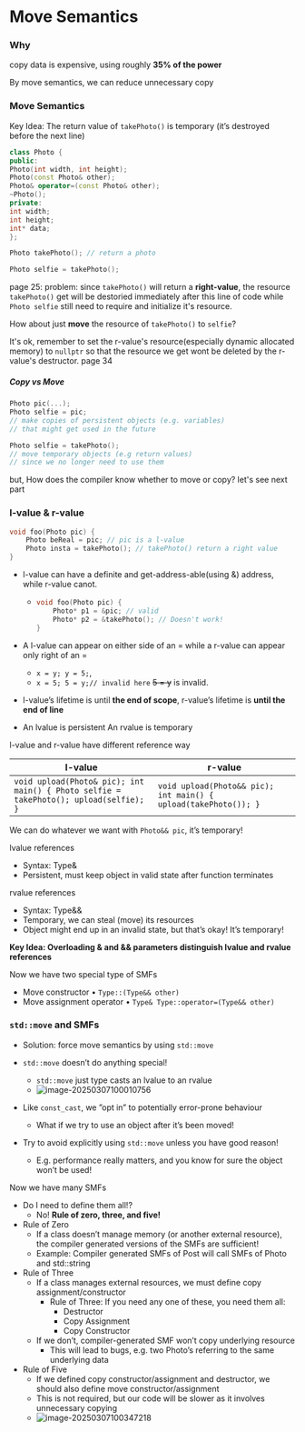 # Move Semantics

### Why

copy data is expensive, using roughly **35% of the power**

By move semantics, we can reduce unnecessary copy

### Move Semantics

Key Idea: The return value of `takePhoto()` is temporary (it’s destroyed before the next line)

```c++
class Photo {
public:
Photo(int width, int height);
Photo(const Photo& other);
Photo& operator=(const Photo& other);
~Photo();
private:
int width;
int height;
int* data;
};

Photo takePhoto(); // return a photo

Photo selfie = takePhoto();
```

page 25:
problem: since `takePhoto()` will return a **right-value**, the resource `takePhoto()` get will be destoried immediately after this line of code  while `Photo selfie` still need to require and initialize it's resource. 

How about just **move** the resource of `takePhoto()` to `selfie`?

It's ok, remember to set the r-value's resource(especially dynamic allocated memory) to `nullptr` so that the resource we get wont be deleted by the r-value's destructor. page 34

##### Copy vs Move

`````c++
Photo pic(...);
Photo selfie = pic;
// make copies of persistent objects (e.g. variables)
// that might get used in the future

Photo selfie = takePhoto();
// move temporary objects (e.g return values)
// since we no longer need to use them
`````

but, How does the compiler know whether to move or copy? let's see next part

### l-value & r-value

```c++
void foo(Photo pic) {
	Photo beReal = pic; // pic is a l-value
	Photo insta = takePhoto(); // takePhoto() return a right value
}
```

* l-value can have a definite and get-address-able(using &) address, while r-value canot.

  * ```c++
    void foo(Photo pic) {
    	Photo* p1 = &pic; // valid
    	Photo* p2 = &takePhoto(); // Doesn't work!
    }
    ```

* A l-value can appear on either side of an = while a r-value can appear only right of an =

  * `x = y; y = 5;`,
  * `x = 5; 5 = y;// invalid here` ~~5 = y~~ is invalid.

* l-value’s lifetime is until **the end of scope**, r-value’s lifetime is **until the end of line**

* An lvalue is persistent An rvalue is temporary

l-value and r-value have different reference way

| l-value                                                      | r-value                                                      |
| ------------------------------------------------------------ | ------------------------------------------------------------ |
| `void upload(Photo& pic); int main() { Photo selfie = takePhoto(); upload(selfie); }` | `void upload(Photo&& pic);  int main() { upload(takePhoto()); }` |

We can do whatever we want with `Photo&& pic`, it’s temporary!

lvalue references

* Syntax: Type&
* Persistent, must keep object in valid state after function terminates

rvalue references

* Syntax: Type&&
* Temporary, we can steal (move) its resources
* Object might end up in an invalid state, but that’s okay! It’s temporary!

**Key Idea: Overloading & and && parameters distinguish lvalue and rvalue references**

Now we have two special type of SMFs

* Move constructor • `Type::(Type&& other) `
* Move assignment operator • `Type& Type::operator=(Type&& other)`

### `std::move` and SMFs

* Solution: force move semantics by using `std::move`
* `std::move` doesn’t do anything special!
  * `std::move` just type casts an lvalue to an rvalue
  * ![image-20250307100010756](C:\Users\47949\Desktop\CS106L\notes\pic\lec13_stdmove.png)

* Like `const_cast`, we ”opt in” to potentially error-prone behaviour
  * What if we try to use an object after it’s been moved!
* Try to avoid explicitly using `std::move` unless you have good reason!
  * E.g. performance really matters, and you know for sure the object won’t be used!



Now we have many SMFs

* Do I need to define them all!?
  * No! **Rule of zero, three, and five!**
* Rule of Zero
  * If a class doesn’t manage memory (or another external resource), the compiler generated versions of the SMFs are sufficient!
  * Example: Compiler generated SMFs of Post will call SMFs of Photo and std::string
* Rule of Three
  * If a class manages external resources, we must define copy assignment/constructor
    * Rule of Three: If you need any one of these, you need them all:
      * Destructor
      * Copy Assignment
      * Copy Constructor
  * If we don’t, compiler-generated SMF won’t copy underlying resource
    * This will lead to bugs, e.g. two Photo’s referring to the same underlying data
* Rule of Five
  * If we defined copy constructor/assignment and destructor, we should also define move constructor/assignment
  * This is not required, but our code will be slower as it involves unnecessary copying
  * ![image-20250307100347218](C:\Users\47949\Desktop\CS106L\notes\pic\lec13_ruleof5.png)
